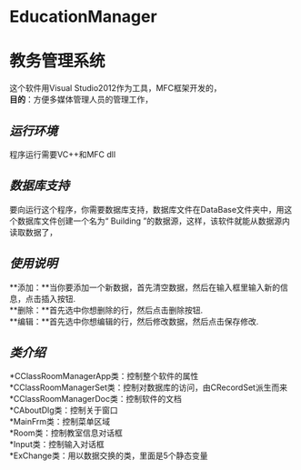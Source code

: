 ﻿# EducationManager

教务管理系统
=========================
这个软件用Visual Studio2012作为工具，MFC框架开发的，  
**目的**：方便多媒体管理人员的管理工作，


<em>运行环境</em>
-----------------------------------------
<p>程序运行需要VC++和MFC dll</p>


<em>数据库支持</em>
-----------------------------------------
<p>要向运行这个程序，你需要数据库支持，数据库文件在DataBase文件夹中，用这个数据库文件创建一个名为“ Building ”的数据源，这样，该软件就能从数据源内读取数据了，</p>


<em>使用说明</em>
-----------------------------------------
**添加：**当你要添加一个新数据，首先清空数据，然后在输入框里输入新的信息，点击插入按钮.  
**删除：**首先选中你想删除的行，然后点击删除按钮.  
**编辑：**首先选中你想编辑的行，然后修改数据，然后点击保存修改.  

<em>类介绍</em>
-----------------------------------------
  *CClassRoomManagerApp类：控制整个软件的属性  
  *CClassRoomManagerSet类：控制对数据库的访问，由CRecordSet派生而来  
  *CClassRoomManagerDoc类：控制软件的文档  
  *CAboutDlg类：控制关于窗口  
  *MainFrm类：控制菜单区域  
  *Room类：控制教室信息对话框  
  *Input类：控制输入对话框  
  *ExChange类：用以数据交换的类，里面是5个静态变量  

